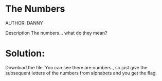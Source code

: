 # The Numbers
AUTHOR: DANNY

Description
The numbers... what do they mean?
# Solution:
Download the file. You can see there are numbers , so just give the subsequent letters of the numbers from alphabets and you get the flag.
